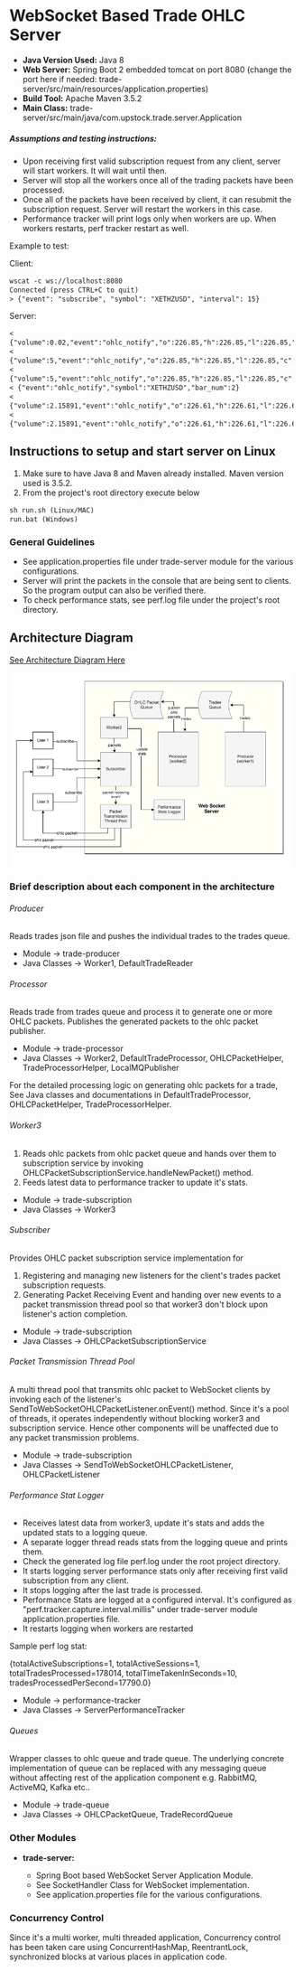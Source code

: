 # WebSocket Based Trade OHLC Server

* <B>Java Version Used:</B> Java 8
* <B>Web Server:</B> Spring Boot 2 embedded tomcat on port 8080 (change the port here if needed: trade-server/src/main/resources/application.properties)
* <B>Build Tool:</B> Apache Maven 3.5.2
* <B>Main Class:</B> trade-server/src/main/java/com.upstock.trade.server.Application

##### Assumptions and testing instructions:
* Upon receiving first valid subscription request from any client, server will start workers. It will wait until then.
* Server will stop all the workers once all of the trading packets have been processed.
* Once all of the packets have been received by client, it can resubmit the subscription request. Server will restart the workers in this case.
* Performance tracker will print logs only when workers are up. When workers restarts, perf tracker restart as well.

Example to test:

Client:
```
wscat -c ws://localhost:8080
Connected (press CTRL+C to quit)
> {"event": "subscribe", "symbol": "XETHZUSD", "interval": 15}
```

Server:
```
< {"volume":0.02,"event":"ohlc_notify","o":226.85,"h":226.85,"l":226.85,"c":0,"symbol":"XETHZUSD","bar_num":1}
< {"volume":5,"event":"ohlc_notify","o":226.85,"h":226.85,"l":226.85,"c":0,"symbol":"XETHZUSD","bar_num":1}
< {"volume":5,"event":"ohlc_notify","o":226.85,"h":226.85,"l":226.85,"c":226.85,"symbol":"XETHZUSD","bar_num":1}
< {"event":"ohlc_notify","symbol":"XETHZUSD","bar_num":2}
< {"volume":2.15891,"event":"ohlc_notify","o":226.61,"h":226.61,"l":226.61,"c":0,"symbol":"XETHZUSD","bar_num":2}
< {"volume":2.15891,"event":"ohlc_notify","o":226.61,"h":226.61,"l":226.61,"c":226.61,"symbol":"XETHZUSD","bar_num":2}
```

## Instructions to setup and start server on Linux
1. Make sure to have Java 8 and Maven already installed. Maven version used is 3.5.2.
2. From the project's root directory execute below
```
sh run.sh (Linux/MAC) 
run.bat (Windows)
```

### General Guidelines

* See application.properties file under trade-server module for the various configurations.
* Server will print the packets in the console that are being sent to clients. So the program output can also be verified there.
* To check performance stats, see perf.log file under the project's root directory.

## Architecture Diagram

[See Architecture Diagram Here](https://viewer.diagrams.net/?highlight=0000ff&edit=_blank&layers=1&nav=1#R5Vxbc6M2FP41nmkfkgEJMDwm2Vs76TYdp5Nt37BRbLoYuUJ24v31FUYySAIbm4tJ6n1YOBwEnMt3LpIygnfL18%2FEXy1%2BwwGKRsAIXkfwwwgA03Qd9l9K2WYUx7UywpyEAWfKCZPwB%2BJEg1PXYYASiZFiHNFwJRNnOI7RjEo0nxD8IrM940h%2B6sqfI40wmfmRTn0KA7rIqK5t5PQvKJwvxJNNg19Z%2BoKZE5KFH%2BCXAgl%2BHME7gjHNjpavdyhKhSfkkt33qeLq%2FsUIimmdGz7%2F6uPF16fJxP%2BFEhr%2FnXzdPF5ZXjbMxo%2FW%2FIv529KtEAHB6zhA6SjGCN6%2BLEKKJit%2Fll59YUpntAVdRuzMZIf7r0xPnsMousMRJuw8xjFKr1OCvyOFqH8K%2F7oNIhS9Fkj80z4jvESUbBkLtyubm9VLQUkWl%2FyioCB7zIk%2BN4z5fqhcduyAi%2B8EUZp9SXIE4Kf0ZzeUHL8KxItySbqGJknb9UokaXYlSXhckihgXspPMaELPMexH33MqbeyrHOee4xXXKj%2FIEq3HHL8NcWy%2FJlEyfZbev%2B1B8T5X7tzOLYF4cMrf0J2ti2ePSASMokgwomVyqI%2BmSN6QCJuxpd%2B9UGVEhT5NNzI2FWmH37rAw7Zq%2BxNwXLHkikAqKg4wWsyQ%2FyuItaoA1mWNJBpKQNlX6wNdEOIvy2wrVKGpP4Li%2Bfk1peNmNviXljnm6c11uxztZ5GYbIYASdiarwNwg07nKeHeBHNBJk9rXClhJlhwXeUfm85f4kP3PtTFnAlu%2FWjcB6z4xmzstT0blMoCFlEu%2BEXlmEQZC6CkvCHP92Nl9onlzYb3L4d2R9KLfagw6qYsw%2FL%2FCFS5CvDoivj2nABl%2B%2B5xixY8PNzguhIRaM2LEAzgAeCZyhJGD5z3U2J0NtPL5h8RwT83CwcKBHg2U7%2FaQGVXXF2v%2FQOHNMCPfu1EzMs4c8qUBSChglKwq%2FpdBU07GEFDVOOGMfiRaVOuoZ8x7PKNXkq5Du2Avl2N5CvvrB4TreQ72jWRYmfFibDBWXhEG2AMpRELvB%2BuACtq4sBdLCeoWp8Nt8TPjvDw2c9aboEPlfK9mgKDrx%2BABl6suq01LkuIEPTlW2gZg7elg%2B6msJ%2F%2F3LPhjIedlmu7oh%2FrBHjVI2ClcGr9DDwqT%2BhmOz6NW%2FKGaGtFClmiTMaJc7oduWLNZo%2Bl%2FTFrl3MdhQXs93zXMwGCswCZaCOXczSk97BpyXC9hqnJSwrMTxTkv%2Fg8xLh%2BQWFPXKF%2FV%2FQUHO%2Bi6OheZlK8TWk3wrHWZ0IbH6a14npidRW%2FFY8Kd52Tn15NO%2BBVj%2BgbIoES2DpuaAMrCMDdQzKpt6%2BTtbTZEbCqe7PzGmobBfHgbY%2BaEcp4t%2BydGu%2BM9ciBux%2B9VFb%2BEg7LT7TUfrMzXBbjAzlUa9EI7EHXNc7gn8mabFpmJrKT6oqWwBcR3GHklLQKYFbtX3THtzqlSCXlY7DF5YVLIlN%2FcrKHU5oOi8yHZ0pq9RahvcHhCOS78GEMDXyWNC59hwj%2F1n9BiK9zHsHgUi0FVoJRLbs7u2EoXHZoN3HIKDXFhxX4dBw1RLpxKVwdf8FuayyiVpjxZtTl0NdgZkceM2zYLdD1LVroq5ZF3VzfzTh2DrHB0%2BdQ4JQbo1a3D4rW6nQaMQvFh1VliyN2IFtKw5RmAHrs7sh8vhhelVzp%2Boyl6ntVeNOcpmTPciUQ6flgcMeYZqN%2BG37sEso810nskPLrfag1rxDD8O92j84xwHyQLK%2F67L2L7DvwvYPPHlK%2FJg9A%2B80%2B1f5bXjYoD3vEHtHBq03PQ7D%2FVupMUBr69lYiWEouYZYJ9y0yhDBtoewrs8yiSlc45H4cbIMkyTEsT6H8bggyA8Y2wPGkWYOb3d5BRgr%2BaCYiCvUM15JPSPKoPbrGX3By14b6nrTVC6SIpx%2F11hcuEp2geSGMZjW6jW%2FKEZ5QmxAY4K5%2FieIbPJFNezds9HlJzLytHIVqw4KpVsESrYS1IeGMtuSrW%2B%2F2P5gGDthlstWLUTfn1A6y6XOILdnInrb9QGRZ0yWfszkwlRJ%2FTTiGfd4Pk9V%2Bm681QJqW07v6pZ6a2f7GwxNum%2Bsq9thIeTVTQQHUggpjq7twjqyvOtUfsvpY7mrntmV7FZYrwKfpsihB%2F7aOx6SDHTe2n4H0WptZW2tsnAaNMsPxT7LvrJD6FwEzPIK1XHGMjgZ1hF0Om1zVm3I6nxlqNITAZYyRP2Voea1Idev%2B3qzp7kpWLKHSmx%2BGq7biyy7nX1Ozfy8h7pPnz982i2VbzifNKjkUC3l9hvWixuJy5JDUK2pZsnhRaf8z2uTy11C4wj8no%2B0YiL%2FeHJotw3JjXRqle1ortj9uXupGQo3YTxvlluhDYrp28ut2pzgB4arbF1q2H3re1If6pn4RKzheE81ugrD%2B4L8SI2%2B76G077P6yr2hrgqulH%2Ffa3YhdK%2Ft83JS1QAgVHqlLW0f1ab%2B4OGp%2FCP8HdXfQPP66pVbw4Fuq8rtz4Jur2mGvC294RysZqf53%2BnJ2PO%2FdgQ%2F%2Fgc%3D)

![Alt text](Architecture_Diagram.png?raw=true)

### Brief description about each component in the architecture

###### Producer
Reads trades json file and pushes the individual trades to the trades queue.
* Module -> trade-producer
* Java Classes -> Worker1, DefaultTradeReader

###### Processor
Reads trade from trades queue and process it to generate one or more OHLC packets. Publishes the generated packets to the ohlc packet publisher.
* Module -> trade-processor
* Java Classes -> Worker2, DefaultTradeProcessor, OHLCPacketHelper, TradeProcessorHelper, LocalMQPublisher

For the detailed processing logic on generating ohlc packets for a trade, See Java classes and documentations in DefaultTradeProcessor, OHLCPacketHelper, TradeProcessorHelper.

###### Worker3
1. Reads ohlc packets from ohlc packet queue and hands over them to subscription service by invoking OHLCPacketSubscriptionService.handleNewPacket() method.
2. Feeds latest data to performance tracker to update it's stats.
* Module -> trade-subscription
* Java Classes -> Worker3

###### Subscriber
Provides OHLC packet subscription service implementation for
 1. Registering and managing new listeners for the client's trades packet subscription requests.
 2. Generating Packet Receiving Event and handing over new events to a packet transmission thread pool so that worker3 don't block upon listener's action completion.
 
 * Module -> trade-subscription
 * Java Classes -> OHLCPacketSubscriptionService

###### Packet Transmission Thread Pool
A multi thread pool that transmits ohlc packet to WebSocket clients by invoking each of the listener's SendToWebSocketOHLCPacketListener.onEvent() method.
Since it's a pool of threads, it operates independently without blocking worker3 and subscription service.
Hence other components will be unaffected due to any packet transmission problems.

 * Module -> trade-subscription
 * Java Classes -> SendToWebSocketOHLCPacketListener, OHLCPacketListener

###### Performance Stat Logger
* Receives latest data from worker3, update it's stats and adds the updated stats to a logging queue.
* A separate logger thread reads stats from the logging queue and prints them.
* Check the generated log file perf.log under the root project directory.
* It starts logging server performance stats only after receiving first valid subscription from any client.
* It stops logging after the last trade is processed.
* Performance Stats are logged at a configured interval. It's configured as "perf.tracker.capture.interval.millis" under trade-server module application.properties file.
* It restarts logging when workers are restarted

Sample perf log stat:

{totalActiveSubscriptions=1, totalActiveSessions=1, totalTradesProcessed=178014, totalTimeTakenInSeconds=10, tradesProcessedPerSecond=17790.0}

* Module -> performance-tracker
* Java Classes -> ServerPerformanceTracker

###### Queues
Wrapper classes to ohlc queue and trade queue. The underlying concrete implementation of queue can be replaced with any messaging queue without affecting rest of the application component e.g. RabbitMQ, ActiveMQ, Kafka etc..
* Module -> trade-queue
* Java Classes -> OHLCPacketQueue, TradeRecordQueue

### Other Modules
* <B>trade-server:</B> 
   
   * Spring Boot based WebSocket Server Application Module.
   * See SocketHandler Class for WebSocket implementation.
   * See application.properties file for the various configurations.
   
### Concurrency Control
Since it's a multi worker, multi threaded application, Concurrency control has been taken care using ConcurrentHashMap, ReentrantLock, synchronized blocks at various places in application code.
